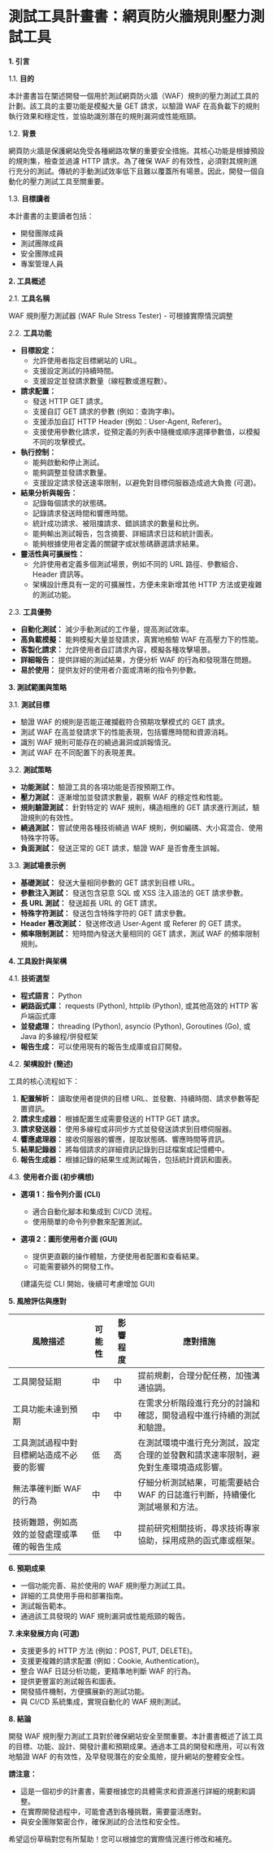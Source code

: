 # 測試工具計畫書：網頁防火牆規則壓力測試工具

**1. 引言**

1.1. **目的**

本計畫書旨在闡述開發一個用於測試網頁防火牆（WAF）規則的壓力測試工具的計劃。該工具的主要功能是模擬大量 GET 請求，以驗證 WAF 在高負載下的規則執行效果和穩定性，並協助識別潛在的規則漏洞或性能瓶頸。

1.2. **背景**

網頁防火牆是保護網站免受各種網路攻擊的重要安全措施。其核心功能是根據預設的規則集，檢查並過濾 HTTP 請求。為了確保 WAF 的有效性，必須對其規則進行充分的測試。傳統的手動測試效率低下且難以覆蓋所有場景。因此，開發一個自動化的壓力測試工具至關重要。

1.3. **目標讀者**

本計畫書的主要讀者包括：

- 開發團隊成員
- 測試團隊成員
- 安全團隊成員
- 專案管理人員

**2. 工具概述**

2.1. **工具名稱**

WAF 規則壓力測試器 (WAF Rule Stress Tester) - 可根據實際情況調整

2.2. **工具功能**

- **目標設定：**
    - 允許使用者指定目標網站的 URL。
    - 支援設定測試的持續時間。
    - 支援設定並發請求數量（線程數或進程數）。
- **請求配置：**
    - 發送 HTTP GET 請求。
    - 支援自訂 GET 請求的參數 (例如：查詢字串)。
    - 支援添加自訂 HTTP Header (例如：User-Agent, Referer)。
    - 支援使用參數化請求，從預定義的列表中隨機或順序選擇參數值，以模擬不同的攻擊模式。
- **執行控制：**
    - 能夠啟動和停止測試。
    - 能夠調整並發請求數量。
    - 支援設定請求發送速率限制，以避免對目標伺服器造成過大負擔 (可選)。
- **結果分析與報告：**
    - 記錄每個請求的狀態碼。
    - 記錄請求發送時間和響應時間。
    - 統計成功請求、被阻擋請求、錯誤請求的數量和比例。
    - 能夠輸出測試報告，包含摘要、詳細請求日誌和統計圖表。
    - 能夠根據使用者定義的關鍵字或狀態碼篩選請求結果。
- **靈活性與可擴展性：**
    - 允許使用者定義多個測試場景，例如不同的 URL 路徑、參數組合、Header 資訊等。
    - 架構設計應具有一定的可擴展性，方便未來新增其他 HTTP 方法或更複雜的測試功能。

2.3. **工具優勢**

- **自動化測試：** 減少手動測試的工作量，提高測試效率。
- **高負載模擬：** 能夠模擬大量並發請求，真實地檢驗 WAF 在高壓力下的性能。
- **客製化請求：** 允許使用者自訂請求內容，模擬各種攻擊場景。
- **詳細報告：** 提供詳細的測試結果，方便分析 WAF 的行為和發現潛在問題。
- **易於使用：** 提供友好的使用者介面或清晰的指令列參數。

**3. 測試範圍與策略**

3.1. **測試目標**

- 驗證 WAF 的規則是否能正確攔截符合預期攻擊模式的 GET 請求。
- 測試 WAF 在高並發請求下的性能表現，包括響應時間和資源消耗。
- 識別 WAF 規則可能存在的繞過漏洞或誤報情況。
- 測試 WAF 在不同配置下的表現差異。

3.2. **測試策略**

- **功能測試：** 驗證工具的各項功能是否按預期工作。
- **壓力測試：** 逐漸增加並發請求數量，觀察 WAF 的穩定性和性能。
- **規則驗證測試：** 針對特定的 WAF 規則，構造相應的 GET 請求進行測試，驗證規則的有效性。
- **繞過測試：** 嘗試使用各種技術繞過 WAF 規則，例如編碼、大小寫混合、使用特殊字符等。
- **負面測試：** 發送正常的 GET 請求，驗證 WAF 是否會產生誤報。

3.3. **測試場景示例**

- **基礎測試：** 發送大量相同參數的 GET 請求到目標 URL。
- **參數注入測試：** 發送包含惡意 SQL 或 XSS 注入語法的 GET 請求參數。
- **長 URL 測試：** 發送超長 URL 的 GET 請求。
- **特殊字符測試：** 發送包含特殊字符的 GET 請求參數。
- **Header 篡改測試：** 發送修改過 User-Agent 或 Referer 的 GET 請求。
- **頻率限制測試：** 短時間內發送大量相同的 GET 請求，測試 WAF 的頻率限制規則。

**4. 工具設計與架構**

4.1. **技術選型**

- **程式語言：** Python
- **網路函式庫：** requests (Python), httplib (Python), 或其他高效的 HTTP 客戶端函式庫
- **並發處理：** threading (Python), asyncio (Python), Goroutines (Go), 或 Java 的多線程/併發框架
- **報告生成：** 可以使用現有的報告生成庫或自訂開發。

4.2. **架構設計 (簡述)**

工具的核心流程如下：

1. **配置解析：** 讀取使用者提供的目標 URL、並發數、持續時間、請求參數等配置資訊。
2. **請求生成器：** 根據配置生成需要發送的 HTTP GET 請求。
3. **請求發送器：** 使用多線程或非同步方式並發發送請求到目標伺服器。
4. **響應處理器：** 接收伺服器的響應，提取狀態碼、響應時間等資訊。
5. **結果記錄器：** 將每個請求的詳細資訊記錄到日誌檔案或記憶體中。
6. **報告生成器：** 根據記錄的結果生成測試報告，包括統計資訊和圖表。

4.3. **使用者介面 (初步構想)**

- **選項 1：指令列介面 (CLI)**
    - 適合自動化腳本和集成到 CI/CD 流程。
    - 使用簡單的命令列參數來配置測試。
- **選項 2：圖形使用者介面 (GUI)**
    - 提供更直觀的操作體驗，方便使用者配置和查看結果。
    - 可能需要額外的開發工作。
    
    (建議先從 CLI 開始，後續可考慮增加 GUI)
    

**5. 風險評估與應對**

| **風險描述** | **可能性** | **影響程度** | **應對措施** |
| --- | --- | --- | --- |
| 工具開發延期 | 中 | 中 | 提前規劃，合理分配任務，加強溝通協調。 |
| 工具功能未達到預期 | 中 | 中 | 在需求分析階段進行充分的討論和確認，開發過程中進行持續的測試和驗證。 |
| 工具測試過程中對目標網站造成不必要的影響 | 低 | 高 | 在測試環境中進行充分測試，設定合理的並發數和請求速率限制，避免對生產環境造成影響。 |
| 無法準確判斷 WAF 的行為 | 中 | 中 | 仔細分析測試結果，可能需要結合 WAF 的日誌進行判斷，持續優化測試場景和方法。 |
| 技術難題，例如高效的並發處理或準確的報告生成 | 低 | 中 | 提前研究相關技術，尋求技術專家協助，採用成熟的函式庫或框架。 |

**6. 預期成果**

- 一個功能完善、易於使用的 WAF 規則壓力測試工具。
- 詳細的工具使用手冊和部署指南。
- 測試報告範本。
- 通過該工具發現的 WAF 規則漏洞或性能瓶頸的報告。

**7. 未來發展方向 (可選)**

- 支援更多的 HTTP 方法 (例如：POST, PUT, DELETE)。
- 支援更複雜的請求配置 (例如：Cookie, Authentication)。
- 整合 WAF 日誌分析功能，更精準地判斷 WAF 的行為。
- 提供更豐富的測試報告和圖表。
- 開發插件機制，方便擴展新的測試功能。
- 與 CI/CD 系統集成，實現自動化的 WAF 規則測試。

**8. 結論**

開發 WAF 規則壓力測試工具對於確保網站安全至關重要。本計畫書概述了該工具的目標、功能、設計、開發計畫和預期成果。通過本工具的開發和應用，可以有效地驗證 WAF 的有效性，及早發現潛在的安全風險，提升網站的整體安全性。

**請注意：**

- 這是一個初步的計畫書，需要根據您的具體需求和資源進行詳細的規劃和調整。
- 在實際開發過程中，可能會遇到各種挑戰，需要靈活應對。
- 與安全團隊緊密合作，確保測試的合法性和安全性。

希望這份草稿對您有所幫助！您可以根據您的實際情況進行修改和補充。